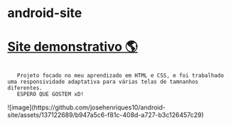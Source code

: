 # android-site
# <a href="https://josehenriques10.github.io/android-site/" target="_blank" rel="external">Site demonstrativo 🌎</a>
## <p>
       Projeto focado no meu aprendizado em HTML e CSS, e foi trabalhado uma responsividade adaptativa para várias telas de tamnanhos diferentes.
       ESPERO QUE GOSTEM xD!
   </p>
![image](https://github.com/josehenriques10/android-site/assets/137122689/b947a5c6-f81c-408d-a727-b3c126457c29)
